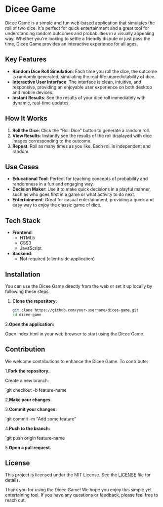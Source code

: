 # Dicee Game

Dicee Game is a simple and fun web-based application that simulates the roll of two dice. It's perfect for quick entertainment and a great tool for understanding random outcomes and probabilities in a visually appealing way. Whether you're looking to settle a friendly dispute or just pass the time, Dicee Game provides an interactive experience for all ages.

## Key Features

- **Random Dice Roll Simulation**: Each time you roll the dice, the outcome is randomly generated, simulating the real-life unpredictability of dice.
- **Interactive User Interface**: The interface is clean, intuitive, and responsive, providing an enjoyable user experience on both desktop and mobile devices.
- **Instant Results**: See the results of your dice roll immediately with dynamic, real-time updates.

## How It Works

1. **Roll the Dice**: Click the "Roll Dice" button to generate a random roll.
2. **View Results**: Instantly see the results of the roll displayed with dice images corresponding to the outcome.
3. **Repeat**: Roll as many times as you like. Each roll is independent and random.

## Use Cases

- **Educational Tool**: Perfect for teaching concepts of probability and randomness in a fun and engaging way.
- **Decision Maker**: Use it to make quick decisions in a playful manner, such as who goes first in a game or what activity to do next.
- **Entertainment**: Great for casual entertainment, providing a quick and easy way to enjoy the classic game of dice.

## Tech Stack

- **Frontend**:
  - HTML5
  - CSS3
  - JavaScript
- **Backend**:
  - Not required (client-side application)

## Installation

You can use the Dicee Game directly from the web or set it up locally by following these steps:

1. **Clone the repository:**

   ```bash
   git clone https://github.com/your-username/dicee-game.git
   cd dicee-game
2.**Open the application:**

Open index.html in your web browser to start using the Dicee Game.

## Contribution
We welcome contributions to enhance the Dicee Game. To contribute:

1.**Fork the repository.**

Create a new branch:

`git checkout -b feature-name

2.**Make your changes.**

3.**Commit your changes:**

`git commit -m "Add some feature"

4.**Push to the branch:**

`git push origin feature-name

5.**Open a pull request.**

## License
This project is licensed under the MIT License. See the [LICENSE](./LISENCE) file for details.

Thank you for using the Dicee Game! We hope you enjoy this simple yet entertaining tool. If you have any questions or feedback, please feel free to reach out.
